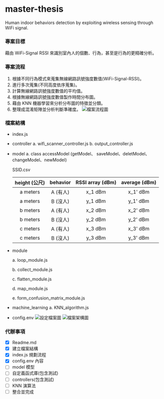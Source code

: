 # master-thesis
Human indoor behaviors detection by exploiting wireless sensing through WiFi signal.
### **專案目標**

藉由 WiFi-Signal RSSI 來識別室內人的個數、行為，甚至是行為的更精確分析。

### **專案流程**

1. 根據不同行為模式來蒐集無線網路訊號強度數值(WiFi-Signal-RSSI)。
2. 進行多次蒐集(不同高度依序蒐集)。
3. 計算無線網路訊號強度數值的平均值。
4. 根據無線網路訊號強度數值製作時間分布圖。
5. 藉由 KNN 機器學習來分析分布圖的特徵並分類。
6. 整理成混淆矩陣並分析判斷準確度。
![檔案流程圖](url)

### **檔案結構**

* index.js

* controller
  a. wifi_scanner_controller.js
  b. output_controller.js

* model
  a. class accessModel (getModel、 saveModel、deletModel、changeModel、newModel)

  SSID.csv

  | height (公尺) | behavior | RSSI array (dBm) | average (dBm) |
  | :-----------: | :------: | :--------------: | :-----------: |
  |   a meters    | A (有人) |     x_1 dBm      |   x_1' dBm    |
  |   a meters    | B (沒人) |     y_1 dBm      |   y_1' dBm    |
  |   b meters    | A (有人) |     x_2 dBm      |   x_2' dBm    |
  |   b meters    | B (沒人) |     y_2 dBm      |   y_2' dBm    |
  |   c meters    | A (有人) |     x_3 dBm      |   x_3' dBm    |
  |   c meters    | B (沒人) |     y_3 dBm      |   y_3' dBm    |

* module

  a. loop_module.js

  b. collect_module.js

  c. flatten_module.js

  d. map_module.js

  e. form_confusion_matrix_module.js

* machine_learning
  a. KNN_algorithm.js

* config.env
![設定檔案圖](url)
![檔案架構圖](url)

### **代辦事項**

- [x] Readme.md
- [x] 建立檔案結構
- [x] index.js 規劃流程
- [x] config.env 內容
- [ ] model 模型
- [ ] 自定義函式庫(包含測試)
- [ ] controllers(包含測試)
- [ ] KNN 演算法
- [ ] 整合並完成
